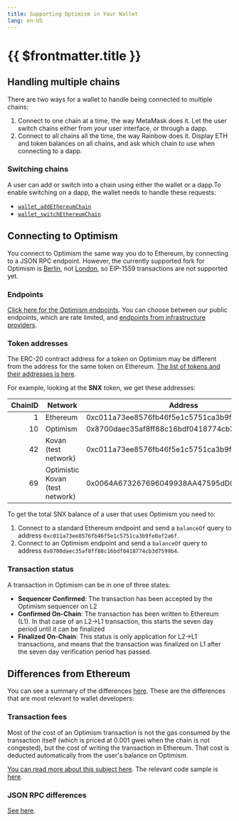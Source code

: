```yaml
---
title: Supporting Optimism in Your Wallet
lang: en-US
---
```


# {{ $frontmatter.title }}


## Handling multiple chains

There are two ways for a wallet to handle being connected to multiple chains:

1. Connect to one chain at a time, the way MetaMask does it. Let the user switch chains either from your user interface, or through a dapp.
1. Connect to all chains all the time, the way Rainbow does it. Display ETH and token balances on all chains, and ask which chain to use when connecting to a dapp.

### Switching chains

A user can add or switch into a chain using either the wallet or a dapp.To enable switching on a dapp, the wallet needs to handle these requests:

- [`wallet_addEthereumChain`](https://eips.ethereum.org/EIPS/eip-3085)
- [`wallet_switchEthereumChain`](https://eips.ethereum.org/EIPS/eip-3326)


## Connecting to Optimism

You connect to Optimism the same way you do to Ethereum, by connecting to a JSON RPC endpoint. However, the currently supported fork for Optimism is [Berlin](https://eth.wiki/roadmap/berlin), not [London](https://eth.wiki/roadmap/london), so EIP-1559 transactions are not supported yet.

### Endpoints

[Click here for the Optimism endpoints](../../infra/networks.md). You can choose between our public endpoints, which are rate limited, and [endpoints from infrastructure providers](../../infra/networks.md#rpc-endpoints).

### Token addresses

The ERC-20 contract address for a token on Optimism may be different from the address for the same token on Ethereum. [The list of tokens and their addresses is here](https://static.optimism.io/optimism.tokenlist.json).

For example, looking at the **SNX** token, we get these addresses:

| ChainID | Network | Address |
| -: | - | - |
| 1  | Ethereum    | 0xc011a73ee8576fb46f5e1c5751ca3b9fe0af2a6f |
| 10 | Optimism    | 0x8700daec35af8ff88c16bdf0418774cb3d7599b4
| 42 | Kovan (test network) | 0xc011a73ee8576fb46f5e1c5751ca3b9fe0af2a6f
| 69 | Optimistic Kovan (test network) | 0x0064A673267696049938AA47595dD0B3C2e705A1

To get the total SNX balance of a user that uses Optimism you need to:

1. Connect to a standard Ethereum endpoint and send a `balanceOf` query to address `0xc011a73ee8576fb46f5e1c5751ca3b9fe0af2a6f`.
1. Connect to an Optimism endpoint and send a `balanceOf` query to address `0x8700daec35af8ff88c16bdf0418774cb3d7599b4`.

### Transaction status

A transaction in Optimism can be in one of three states:

- **Sequencer Confirmed**: The transaction has been accepted by the Optimism sequencer on L2
- **Confirmed On-Chain**: The transaction has been written to Ethereum (L1). In that case of an L2->L1 transaction, this starts the seven day period until it can be finalized
- **Finalized On-Chain**: This status is only application for L2->L1 transactions, and means that the transaction was finalized on L1 after the seven day verification period has passed.


## Differences from Ethereum

You can see a summary of the differences [here](../l2/differences.md). These are the differences that are most relevant to wallet developers:

### Transaction fees

Most of the cost of an Optimism transaction is not the gas consumed by the transaction itself (which is priced at 0.001 gwei when the chain is not congested), but the cost of writing the transaction in Ethereum. That cost is deducted automatically from the user's balance on Optimism.

[You can read more about this subject here](../l2/new-fees.md). The relevant code sample is [here](../l2/new-fees.md#for-frontend-and-wallet-developers).

### JSON RPC differences

[See here](../l2/json-rpc.md).
